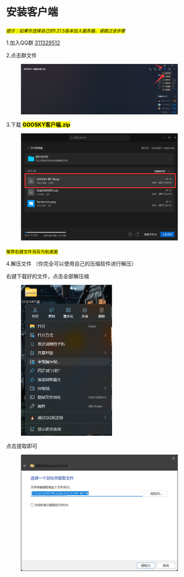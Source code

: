 # 安装客户端

<sub>_<mark style="color:$info;">提示：如果你选择自己的1.21.5版本加入服务器，请跳过该步骤</mark>_</sub>

1.加入QQ群    [311329512](https://qm.qq.com/q/yyzbJlmG9G)

2.点击群文件

<figure><img src="../.gitbook/assets/image (3).png" alt=""><figcaption></figcaption></figure>

3.下载  <mark style="color:$success;">**GOOSKY客户端.zip**</mark>

&#x20;

<figure><img src="../.gitbook/assets/image (1) (1).png" alt=""><figcaption></figcaption></figure>

<sub><mark style="color:$primary;">推荐右键文件另存为到桌面<mark style="color:$primary;"></sub>

4.解压文件 （你完全可以使用自己的压缩软件进行解压）

右键下载好的文件，点击全部解压缩

<div align="left"><figure><img src="../.gitbook/assets/image.png" alt="" width="246"><figcaption></figcaption></figure></div>

点击提取即可

<figure><img src="../.gitbook/assets/image (2).png" alt=""><figcaption></figcaption></figure>
